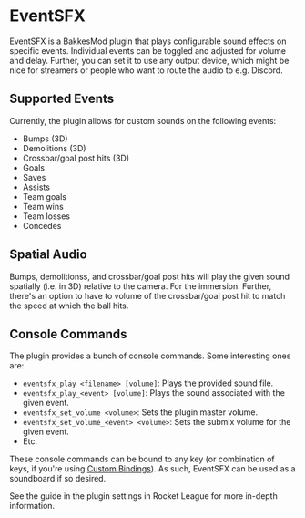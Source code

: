 # EventSFX

EventSFX is a BakkesMod plugin that plays configurable sound effects on
specific events. Individual events can be toggled and adjusted for volume
and delay. Further, you can set it to use any output device, which might
be nice for streamers or people who want to route the audio to e.g. Discord.

## Supported Events

Currently, the plugin allows for custom sounds on the following events:
* Bumps (3D)
* Demolitions (3D)
* Crossbar/goal post hits (3D)
* Goals
* Saves
* Assists
* Team goals
* Team wins
* Team losses
* Concedes

## Spatial Audio

Bumps, demolitionss, and crossbar/goal post hits will play the given sound
spatially (i.e. in 3D) relative to the camera. For the immersion. Further,
there's an option to have to volume of the crossbar/goal post hit to match
the speed at which the ball hits.

## Console Commands

The plugin provides a bunch of console commands. Some interesting ones are:
* `eventsfx_play <filename> [volume]`: Plays the provided sound file.
* `eventsfx_play_<event> [volume]`: Plays the sound associated with the given event.
* `eventsfx_set_volume <volume>`: Sets the plugin master volume.
* `eventsfx_set_volume_<event> <volume>`: Sets the submix volume for the given event.
* Etc.

These console commands can be bound to any key (or combination of keys, if
you're using [Custom Bindings](https://bakkesplugins.com/plugins/view/228)).
As such, EventSFX can be used as a soundboard if so desired.

See the guide in the plugin settings in Rocket League for more in-depth information.
